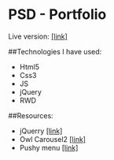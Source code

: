 # PSD - Portfolio

Live version: [[link]](http://kamil.webheroes.io/Projekty/PSD-Portfolio/)

##Technologies I have used:
* Html5
* Css3
* JS
* jQuery
* RWD


##Resources:
* jQuerry [[link]](https://jquery.com/)
* Owl Carousel2 [[link]](https://owlcarousel2.github.io/OwlCarousel2/)
* Pushy menu [[link]](https://github.com/christophery/pushy)
